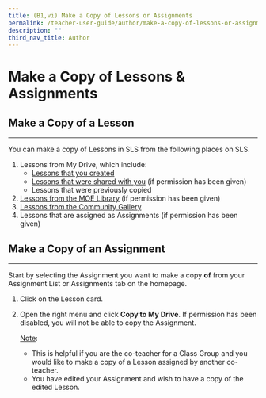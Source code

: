 ```yaml
---
title: (B1,vi) Make a Copy of Lessons or Assignments
permalink: /teacher-user-guide/author/make-a-copy-of-lessons-or-assignments/
description: ""
third_nav_title: Author
---
```

<h1 id="make-a-copy-of-lessons-assignments">Make a Copy of Lessons &amp; Assignments</h1>
<h2 id="make-a-copy-of-a-lesson-">Make a Copy of a Lesson</h2>
<hr>
<p>You can make a copy of Lessons in SLS from the following places on SLS.</p>
<ol>
<li>Lessons from My Drive, which include:<ul>
<li><a target="_blank" href="/teacher-user-guide/discover/make-a-copy-of-a-lesson/">Lessons that you created</a></li>
<li><a target="_blank" href="/teacher-user-guide/collaborate/access-a-shared-lesson/">Lessons that were shared with you</a> (if permission has been given)</li>
<li>Lessons that were previously copied</li>
</ul>
</li>
<li><a target="_blank" href="/teacher-user-guide/discover/make-a-copy-of-a-lesson/">Lessons from the MOE Library</a> (if permission has been given)</li>
<li><a target="_blank" href="/teacher-user-guide/discover/make-a-copy-of-a-lesson/">Lessons from the Community Gallery</a></li>
<li>Lessons that are assigned as Assignments (if permission has been given)</li>
</ol>
<h2 id="make-a-copy-of-an-assignment-">Make a Copy of an Assignment</h2>
<hr>
<p>Start by selecting the Assignment you want to make a copy <strong>of</strong> from your Assignment List or Assignments tab on the homepage.</p>
<ol>
<li>Click on the Lesson card. </li>
<li><p>Open the right menu and click <strong>Copy to My Drive</strong>. If permission has been disabled, you will not be able to copy the Assignment.</p>
	<p><u>Note</u>: </p>
<ul>
<li>This is helpful if you are the co-teacher for a Class Group and you would like to make a copy of a Lesson assigned by another co-teacher.</li>
<li>You have edited your Assignment and wish to have a copy of the edited Lesson.</li>
</ul>
</li>
</ol>